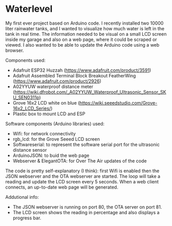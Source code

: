 # Waterlevel

My first ever project based on Arduino code. I recently installed two 10000 liter rainwater tanks, and I wanted to visualize how much water is left in the tank in real time.  The information needed to be visual on a small LCD screen inside my garage and also on a web page, where it could be scraped or viewed. I also wanted to be able to update the Arduino code using a web browser.

Components used:
- Adafruit ESP32 Huzzah (https://www.adafruit.com/product/3591)
- Adafruit Assembled Terminal Block Breakout FeatherWing (https://www.adafruit.com/product/2926)
- A02YYUW waterproof distance meter (https://wiki.dfrobot.com/_A02YYUW_Waterproof_Ultrasonic_Sensor_SKU_SEN0311p)
- Grove 16x2 LCD white on blue (https://wiki.seeedstudio.com/Grove-16x2_LCD_Series/)
- Plastic box to mount LCD and ESP

Software components (Arduino libraries) used:
- Wifi: for network connectivity
- rgb_lcd: for the Grove Seeed LCD screen
- Softwareserial: to represent the software serial port for the ultrasonic distance sensor
- ArduinoJSON: to buid the web page
- Webserver & ElegantOTA: for Over The Air updates of the code

The code is pretty self-explanatory (I think): first Wifi is enabled then the JSON webserver and the OTA webserver are started. The loop will take a reading and update the LCD screen every 5 seconds. When a web client connects, an up-to-date web page will be generated.

Addutional info:
- The JSON webserver is running on port 80, the OTA server on port 81. 
- The LCD screen shows the reading in percentage and also displays a progress bar.
